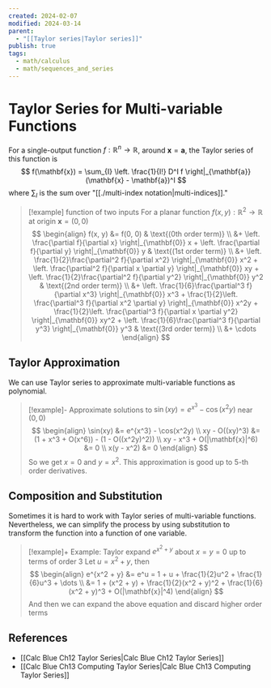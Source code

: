 ```yaml
---
created: 2024-02-07
modified: 2024-03-14
parent:
  - "[[Taylor series|Taylor series]]"
publish: true
tags:
  - math/calculus
  - math/sequences_and_series
---
```


# Taylor Series for Multi-variable Functions
For a single-output function $f: \mathbb{R}^n \rightarrow \mathbb{R}$, around $\mathbf{x} = \mathbf{a}$, the Taylor series of this function is
$$
f(\mathbf{x}) = \sum_{I} \left. \frac{1}{I!} D^I f \right|_{\mathbf{a}} (\mathbf{x} - \mathbf{a})^I
$$
where $\sum_{I}$ is the sum over "[[./multi-index notation|multi-indices]]."


> [!example] function of two inputs
> For a planar function $f(x, y): \mathbb{R}^2 \rightarrow \mathbb{R}$ at origin $\mathbf{x} = (0, 0)$
> $$
> \begin{align}
> f(x, y) &= f(0, 0) & \text{(0th order term)} \\
> &+ \left. \frac{\partial f}{\partial x} \right|_{\mathbf{0}} x + \left. \frac{\partial f}{\partial y} \right|_{\mathbf{0}} y & \text{(1st order term)}  \\
> &+ \left. \frac{1}{2}\frac{\partial^2 f}{\partial x^2} \right|_{\mathbf{0}} x^2 + \left. \frac{\partial^2 f}{\partial x \partial y} \right|_{\mathbf{0}} xy + \left. \frac{1}{2}\frac{\partial^2 f}{\partial y^2} \right|_{\mathbf{0}} y^2 & \text{(2nd order term)}  \\
> &+ \left. \frac{1}{6}\frac{\partial^3 f}{\partial x^3} \right|_{\mathbf{0}} x^3 + \frac{1}{2}\left. \frac{\partial^3 f}{\partial x^2 \partial y} \right|_{\mathbf{0}} x^2y + \frac{1}{2}\left. \frac{\partial^3 f}{\partial x \partial y^2} \right|_{\mathbf{0}} xy^2 + \left. \frac{1}{6}\frac{\partial^3 f}{\partial y^3} \right|_{\mathbf{0}} y^3 & \text{(3rd order term)} \\
> &+ \cdots
> \end{align}
> $$

## Taylor Approximation
We can use Taylor series to approximate multi-variable functions as polynomial.
> [!example]- Approximate solutions to $\sin(xy) = e^{x^3} - \cos(x^2y)$ near $(0, 0)$
> $$
> \begin{align}
> \sin(xy) &= e^{x^3} - \cos(x^2y)  \\
> xy - O((xy)^3) &= (1 + x^3 + O(x^6)) - (1 - O((x^2y)^2))  \\
> xy - x^3 + O(|\mathbf{x}|^6) &= 0 \\
> x(y - x^2) &= 0
> \end{align}
> $$
> So we get $x = 0$ and $y = x^2$. This approximation is good up to 5-th order derivatives.

## Composition and Substitution
Sometimes it is hard to work with Taylor series of multi-variable functions. Nevertheless, we can simplify the process by using substitution to transform the function into a function of one variable.

> [!example]+ Example: Taylor expand $e^{x^2 + y}$ about $x = y = 0$ up to terms of order 3
> Let $u = x^2 + y$, then
> $$
> \begin{align}
> e^{x^2 + y} &= e^u = 1 + u + \frac{1}{2}u^2 + \frac{1}{6}u^3 + \dots  \\
> &= 1 + (x^2 + y) + \frac{1}{2}(x^2 + y)^2 + \frac{1}{6}(x^2 + y)^3 + O(|\mathbf{x}|^4)
> \end{align}
> $$
> And then we can expand the above equation and discard higher order terms

## References
- [[Calc Blue Ch12 Taylor Series|Calc Blue Ch12 Taylor Series]]
- [[Calc Blue Ch13 Computing Taylor Series|Calc Blue Ch13 Computing Taylor Series]]